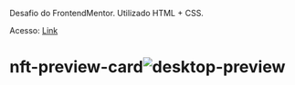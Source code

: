 Desafio do FrontendMentor. Utilizado HTML + CSS.

Acesso: <a href="https://matheeusgomes.github.io/nft-preview-card/">Link</a>

# nft-preview-card![desktop-preview](https://user-images.githubusercontent.com/10269675/169042168-a5f80367-14f6-41e7-b021-b2ccbbf2b499.jpg)
